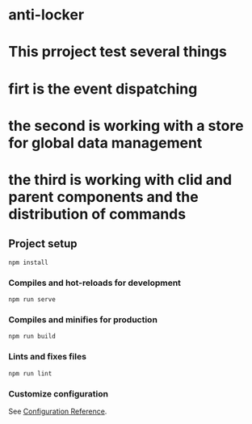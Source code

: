 # anti-locker
# This prroject test several things
# firt is the event dispatching
# the second is working with a store for global data management
# the third is working with clid and parent components and the distribution of commands

## Project setup
```
npm install
```

### Compiles and hot-reloads for development
```
npm run serve
```

### Compiles and minifies for production
```
npm run build
```

### Lints and fixes files
```
npm run lint
```

### Customize configuration
See [Configuration Reference](https://cli.vuejs.org/config/).
# 
